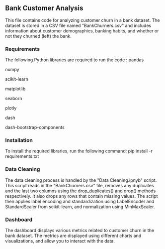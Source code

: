 ## Bank Customer Analysis

This file contains code for analyzing customer churn in a bank dataset. The dataset is stored in a CSV file named "BankChurners.csv" and includes information about customer demographics, banking habits, and whether or not they churned (left) the bank.


### Requirements

The following Python libraries are required to run the code :
pandas

numpy

scikit-learn

matplotlib

seaborn

plotly

dash

dash-bootstrap-components

### Installation

To install the required libraries, run the following command:
pip install -r requirements.txt

### Data Cleaning

The data cleaning process is handled by the "Data Cleaning.ipnyb" script. This script reads in the "BankChurners.csv" file, removes any duplicates and the last two columns using the drop_duplicates() and drop() methods respectively. It also drops any rows that contain missing values. The script then applies label encoding and standardization using LabelEncoder and StandardScaler from scikit-learn, and normalization using MinMaxScaler.

### Dashboard

The dashboard displays various metrics related to customer churn in the bank dataset. The metrics are displayed using different charts and visualizations, and allow you to interact with the data.
